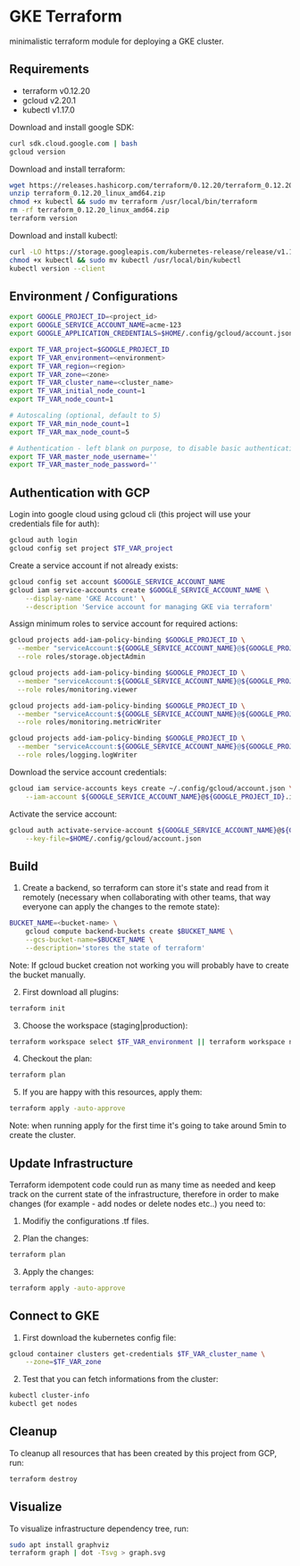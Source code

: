 # GKE Terraform

minimalistic terraform module for deploying a GKE cluster.

## Requirements

* terraform v0.12.20
* gcloud v2.20.1
* kubectl v1.17.0

Download and install google SDK:

```sh
curl sdk.cloud.google.com | bash
gcloud version
```

Download and install terraform:

```sh
wget https://releases.hashicorp.com/terraform/0.12.20/terraform_0.12.20_linux_amd64.zip
unzip terraform_0.12.20_linux_amd64.zip
chmod +x kubectl && sudo mv terraform /usr/local/bin/terraform
rm -rf terraform_0.12.20_linux_amd64.zip
terraform version
```

Download and install kubectl:

```sh
curl -LO https://storage.googleapis.com/kubernetes-release/release/v1.17.0/bin/linux/amd64/kubectl
chmod +x kubectl && sudo mv kubectl /usr/local/bin/kubectl
kubectl version --client
```

## Environment / Configurations

```sh
export GOOGLE_PROJECT_ID=<project_id>
export GOOGLE_SERVICE_ACCOUNT_NAME=acme-123
export GOOGLE_APPLICATION_CREDENTIALS=$HOME/.config/gcloud/account.json

export TF_VAR_project=$GOOGLE_PROJECT_ID
export TF_VAR_environment=<environment>
export TF_VAR_region=<region>
export TF_VAR_zone=<zone>
export TF_VAR_cluster_name=<cluster_name>
export TF_VAR_initial_node_count=1
export TF_VAR_node_count=1

# Autoscaling (optional, default to 5)
export TF_VAR_min_node_count=1
export TF_VAR_max_node_count=5

# Authentication - left blank on purpose, to disable basic authentication
export TF_VAR_master_node_username=''
export TF_VAR_master_node_password=''
```

## Authentication with GCP

Login into google cloud using gcloud cli (this project will use your credentials file for auth): 

```sh
gcloud auth login
gcloud config set project $TF_VAR_project
```

Create a service account if not already exists:

```sh
gcloud config set account $GOOGLE_SERVICE_ACCOUNT_NAME
gcloud iam service-accounts create $GOOGLE_SERVICE_ACCOUNT_NAME \
    --display-name 'GKE Account' \
    --description 'Service account for managing GKE via terraform'
```

Assign minimum roles to service account for required actions:

```sh
gcloud projects add-iam-policy-binding $GOOGLE_PROJECT_ID \
  --member "serviceAccount:${GOOGLE_SERVICE_ACCOUNT_NAME}@${GOOGLE_PROJECT_ID}.iam.gserviceaccount.com" \
  --role roles/storage.objectAdmin

gcloud projects add-iam-policy-binding $GOOGLE_PROJECT_ID \
  --member "serviceAccount:${GOOGLE_SERVICE_ACCOUNT_NAME}@${GOOGLE_PROJECT_ID}.iam.gserviceaccount.com" \
  --role roles/monitoring.viewer

gcloud projects add-iam-policy-binding $GOOGLE_PROJECT_ID \
  --member "serviceAccount:${GOOGLE_SERVICE_ACCOUNT_NAME}@${GOOGLE_PROJECT_ID}.iam.gserviceaccount.com" \
  --role roles/monitoring.metricWriter

gcloud projects add-iam-policy-binding $GOOGLE_PROJECT_ID \
  --member "serviceAccount:${GOOGLE_SERVICE_ACCOUNT_NAME}@${GOOGLE_PROJECT_ID}.iam.gserviceaccount.com" \
  --role roles/logging.logWriter
```

Download the service account credentials:

```sh
gcloud iam service-accounts keys create ~/.config/gcloud/account.json \
    --iam-account ${GOOGLE_SERVICE_ACCOUNT_NAME}@${GOOGLE_PROJECT_ID}.iam.gserviceaccount.com
```

Activate the service account:

```sh
gcloud auth activate-service-account ${GOOGLE_SERVICE_ACCOUNT_NAME}@${GOOGLE_PROJECT_ID}.iam.gserviceaccount.com \
    --key-file=$HOME/.config/gcloud/account.json
```

## Build

1. Create a backend, so terraform can store it's state and read from it remotely (necessary when collaborating with other teams, that way everyone can apply the changes to the remote state):

```sh
BUCKET_NAME=<bucket-name> \
    gcloud compute backend-buckets create $BUCKET_NAME \
    --gcs-bucket-name=$BUCKET_NAME \
    --description='stores the state of terraform'
```

Note: If gcloud bucket creation not working you will probably have to create the bucket manually.

2. First download all plugins: 

```sh
terraform init
```

3. Choose the workspace (staging|production):

```sh
terraform workspace select $TF_VAR_environment || terraform workspace new $TF_VAR_environment
```

4. Checkout the plan: 

```sh
terraform plan
```

5. If you are happy with this resources, apply them: 

```sh
terraform apply -auto-approve
```

Note: when running apply for the first time it's going to take around 5min to create the cluster.

## Update Infrastructure

Terraform idempotent code could run as many time as needed and keep track on the current state of the infrastructure,
therefore in order to make changes (for example - add nodes or delete nodes etc..) you need to:

1. Modifiy the configurations .tf files.

2. Plan the changes:

```sh
terraform plan
```

3. Apply the changes:

```sh
terraform apply -auto-approve
```

## Connect to GKE

1. First download the kubernetes config file:

```sh
gcloud container clusters get-credentials $TF_VAR_cluster_name \
    --zone=$TF_VAR_zone
```

2. Test that you can fetch informations from the cluster:

```sh
kubectl cluster-info
kubectl get nodes
```

## Cleanup

To cleanup all resources that has been created by this project from GCP, run:

```sh
terraform destroy
```

## Visualize

To visualize infrastructure dependency tree, run:

```sh
sudo apt install graphviz
terraform graph | dot -Tsvg > graph.svg
```